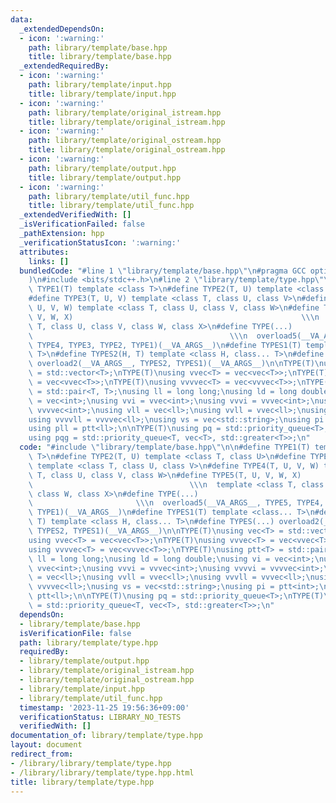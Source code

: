 ```yaml
---
data:
  _extendedDependsOn:
  - icon: ':warning:'
    path: library/template/base.hpp
    title: library/template/base.hpp
  _extendedRequiredBy:
  - icon: ':warning:'
    path: library/template/input.hpp
    title: library/template/input.hpp
  - icon: ':warning:'
    path: library/template/original_istream.hpp
    title: library/template/original_istream.hpp
  - icon: ':warning:'
    path: library/template/original_ostream.hpp
    title: library/template/original_ostream.hpp
  - icon: ':warning:'
    path: library/template/output.hpp
    title: library/template/output.hpp
  - icon: ':warning:'
    path: library/template/util_func.hpp
    title: library/template/util_func.hpp
  _extendedVerifiedWith: []
  _isVerificationFailed: false
  _pathExtension: hpp
  _verificationStatusIcon: ':warning:'
  attributes:
    links: []
  bundledCode: "#line 1 \"library/template/base.hpp\"\n#pragma GCC optimize(\"Ofast\"\
    )\n#include <bits/stdc++.h>\n#line 2 \"library/template/type.hpp\"\n\n#define\
    \ TYPE1(T) template <class T>\n#define TYPE2(T, U) template <class T, class U>\n\
    #define TYPE3(T, U, V) template <class T, class U, class V>\n#define TYPE4(T,\
    \ U, V, W) template <class T, class U, class V, class W>\n#define TYPE5(T, U,\
    \ V, W, X)                                                   \\\n  template <class\
    \ T, class U, class V, class W, class X>\n#define TYPE(...)                  \
    \                                            \\\n  overload5(__VA_ARGS__, TYPE5,\
    \ TYPE4, TYPE3, TYPE2, TYPE1)(__VA_ARGS__)\n#define TYPES1(T) template <class...\
    \ T>\n#define TYPES2(H, T) template <class H, class... T>\n#define TYPES(...)\
    \ overload2(__VA_ARGS__, TYPES2, TYPES1)(__VA_ARGS__)\n\nTYPE(T)\nusing vec<T>\
    \ = std::vector<T>;\nTYPE(T)\nusing vvec<T> = vec<vec<T>>;\nTYPE(T)\nusing vvvec<T>\
    \ = vec<vvec<T>>;\nTYPE(T)\nusing vvvvec<T> = vec<vvvec<T>>;\nTYPE(T)\nusing ptt<T>\
    \ = std::pair<T, T>;\nusing ll = long long;\nusing ld = long double;\nusing vi\
    \ = vec<int>;\nusing vvi = vvec<int>;\nusing vvvi = vvvec<int>;\nusing vvvvi =\
    \ vvvvec<int>;\nusing vll = vec<ll>;\nusing vvll = vvec<ll>;\nusing vvvll = vvvec<ll>;\n\
    using vvvvll = vvvvec<ll>;\nusing vs = vec<std::string>;\nusing pi = ptt<int>;\n\
    using pll = ptt<ll>;\n\nTYPE(T)\nusing pq = std::priority_queue<T>;\nTYPE(T)\n\
    using pqg = std::priority_queue<T, vec<T>, std::greater<T>>;\n"
  code: "#include \"library/template/base.hpp\"\n\n#define TYPE1(T) template <class\
    \ T>\n#define TYPE2(T, U) template <class T, class U>\n#define TYPE3(T, U, V)\
    \ template <class T, class U, class V>\n#define TYPE4(T, U, V, W) template <class\
    \ T, class U, class V, class W>\n#define TYPE5(T, U, V, W, X)                \
    \                                   \\\n  template <class T, class U, class V,\
    \ class W, class X>\n#define TYPE(...)                                       \
    \                       \\\n  overload5(__VA_ARGS__, TYPE5, TYPE4, TYPE3, TYPE2,\
    \ TYPE1)(__VA_ARGS__)\n#define TYPES1(T) template <class... T>\n#define TYPES2(H,\
    \ T) template <class H, class... T>\n#define TYPES(...) overload2(__VA_ARGS__,\
    \ TYPES2, TYPES1)(__VA_ARGS__)\n\nTYPE(T)\nusing vec<T> = std::vector<T>;\nTYPE(T)\n\
    using vvec<T> = vec<vec<T>>;\nTYPE(T)\nusing vvvec<T> = vec<vvec<T>>;\nTYPE(T)\n\
    using vvvvec<T> = vec<vvvec<T>>;\nTYPE(T)\nusing ptt<T> = std::pair<T, T>;\nusing\
    \ ll = long long;\nusing ld = long double;\nusing vi = vec<int>;\nusing vvi =\
    \ vvec<int>;\nusing vvvi = vvvec<int>;\nusing vvvvi = vvvvec<int>;\nusing vll\
    \ = vec<ll>;\nusing vvll = vvec<ll>;\nusing vvvll = vvvec<ll>;\nusing vvvvll =\
    \ vvvvec<ll>;\nusing vs = vec<std::string>;\nusing pi = ptt<int>;\nusing pll =\
    \ ptt<ll>;\n\nTYPE(T)\nusing pq = std::priority_queue<T>;\nTYPE(T)\nusing pqg\
    \ = std::priority_queue<T, vec<T>, std::greater<T>>;\n"
  dependsOn:
  - library/template/base.hpp
  isVerificationFile: false
  path: library/template/type.hpp
  requiredBy:
  - library/template/output.hpp
  - library/template/original_istream.hpp
  - library/template/original_ostream.hpp
  - library/template/input.hpp
  - library/template/util_func.hpp
  timestamp: '2023-11-25 19:56:36+09:00'
  verificationStatus: LIBRARY_NO_TESTS
  verifiedWith: []
documentation_of: library/template/type.hpp
layout: document
redirect_from:
- /library/library/template/type.hpp
- /library/library/template/type.hpp.html
title: library/template/type.hpp
---
```

